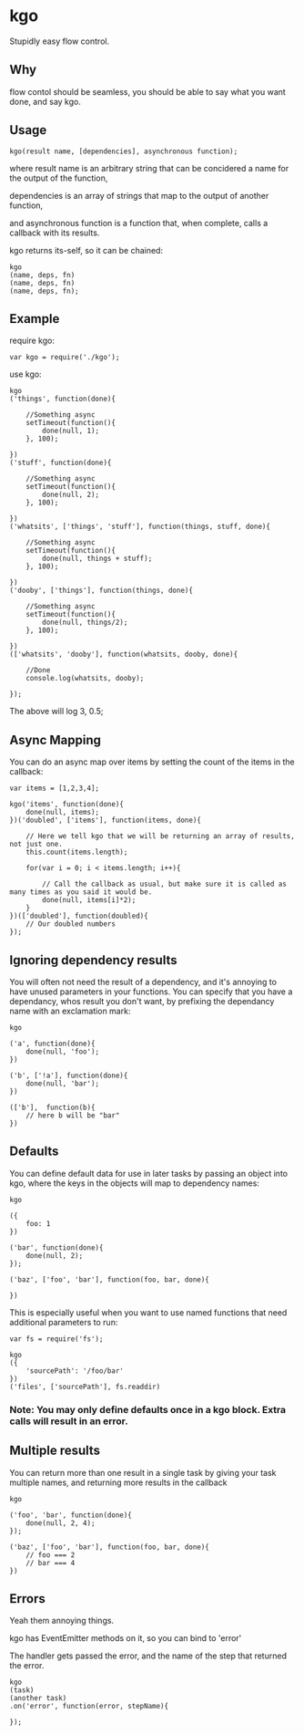 kgo
===

Stupidly easy flow control.

## Why

flow contol should be seamless, you should be able to say what you want done, and say kgo.

## Usage

    kgo(result name, [dependencies], asynchronous function);

where result name is an arbitrary string that can be concidered a name for the output of the function,

dependencies is an array of strings that map to the output of another function,

and asynchronous function is a function that, when complete, calls a callback with its results.

kgo returns its-self, so it can be chained:

    kgo
    (name, deps, fn)
    (name, deps, fn)
    (name, deps, fn);

## Example

require kgo:

    var kgo = require('./kgo');

use kgo:

    kgo
    ('things', function(done){

        //Something async
        setTimeout(function(){
            done(null, 1);
        }, 100);

    })
    ('stuff', function(done){

        //Something async
        setTimeout(function(){
            done(null, 2);
        }, 100);

    })
    ('whatsits', ['things', 'stuff'], function(things, stuff, done){

        //Something async
        setTimeout(function(){
            done(null, things + stuff);
        }, 100);

    })
    ('dooby', ['things'], function(things, done){

        //Something async
        setTimeout(function(){
            done(null, things/2);
        }, 100);

    })
    (['whatsits', 'dooby'], function(whatsits, dooby, done){

        //Done
        console.log(whatsits, dooby);

    });

The above will log 3, 0.5;

## Async Mapping

You can do an async map over items by setting the count of the items in the callback:

    var items = [1,2,3,4];

    kgo('items', function(done){
        done(null, items);
    })('doubled', ['items'], function(items, done){

        // Here we tell kgo that we will be returning an array of results, not just one.
        this.count(items.length);

        for(var i = 0; i < items.length; i++){

            // Call the callback as usual, but make sure it is called as many times as you said it would be.
            done(null, items[i]*2);
        }
    })(['doubled'], function(doubled){
        // Our doubled numbers
    });

## Ignoring dependency results

You will often not need the result of a dependency, and it's annoying to have unused parameters in your functions.
You can specify that you have a dependancy, whos result you don't want, by prefixing the dependancy name with an exclamation mark:

    kgo

    ('a', function(done){
        done(null, 'foo');
    })

    ('b', ['!a'], function(done){
        done(null, 'bar');
    })

    (['b'],  function(b){
        // here b will be "bar"
    })

## Defaults

You can define default data for use in later tasks by passing an object into kgo, where the keys in the objects will map to dependency names:

    kgo

    ({
        foo: 1    
    })

    ('bar', function(done){
        done(null, 2);
    });

    ('baz', ['foo', 'bar'], function(foo, bar, done){

    })

This is especially useful when you want to use named functions that need additional parameters to run:

    var fs = require('fs');

    kgo
    ({
        'sourcePath': '/foo/bar'
    })
    ('files', ['sourcePath'], fs.readdir)

### Note: You may only define defaults once in a kgo block. Extra calls will result in an error.

## Multiple results

You can return more than one result in a single task by giving your task multiple names, and returning more results in the callback

    kgo

    ('foo', 'bar', function(done){
        done(null, 2, 4);
    });

    ('baz', ['foo', 'bar'], function(foo, bar, done){
        // foo === 2
        // bar === 4
    })

## Errors

Yeah them annoying things.

kgo has EventEmitter methods on it, so you can bind to 'error'

The handler gets passed the error, and the name of the step that returned the error.

    kgo
    (task)
    (another task)
    .on('error', function(error, stepName){

    });
